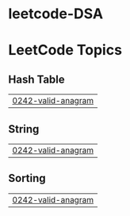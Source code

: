 # leetcode-DSA
<!---LeetCode Topics Start-->
# LeetCode Topics
## Hash Table
|  |
| ------- |
| [0242-valid-anagram](https://github.com/Ashwin-ER/leetcode-DSA/tree/master/0242-valid-anagram) |
## String
|  |
| ------- |
| [0242-valid-anagram](https://github.com/Ashwin-ER/leetcode-DSA/tree/master/0242-valid-anagram) |
## Sorting
|  |
| ------- |
| [0242-valid-anagram](https://github.com/Ashwin-ER/leetcode-DSA/tree/master/0242-valid-anagram) |
<!---LeetCode Topics End-->